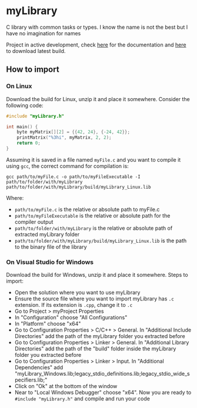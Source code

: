 # myLibrary
C library with common tasks or types. I know the name is not the best but I have no imagination for names

Project in active development, check [here](https://catomaior.github.io/myLibrary/) for the documentation and [here](https://github.com/CatoMaior/myLibrary/releases/tag/latest) to download latest build.

## How to import
### On Linux
Download the build for Linux, unzip it and place it somewhere. Consider the following code:
```c
#include "myLibrary.h"

int main() {
    byte myMatrix[][2] = {{42, 24}, {-24, 42}};
    printMatrix("%3hi", myMatrix, 2, 2);
    return 0;
}
```

Assuming it is saved in a file named `myFile.c` and you want to compile it using `gcc`, the correct command for compilation is:

    gcc path/to/myFile.c -o path/to/myFileExecutable -I path/to/folder/with/myLibrary path/to/folder/with/myLibrary/build/myLibrary_Linux.lib

Where:
 - `path/to/myFile.c` is the relative or absolute path to myFile.c
 - `path/to/myFileExecutable` is the relative or absolute path for the compiler output
 - `path/to/folder/with/myLibrary` is the relative or absolute path of extracted myLibrary folder
 - `path/to/folder/with/myLibrary/build/myLibrary_Linux.lib` is the path to the binary file of the library

### On Visual Studio for Windows
Download the build for Windows, unzip it and place it somewhere. Steps to import:
 - Open the solution where you want to use myLibrary
 - Ensure the source file where you want to import myLibrary has `.c` extension. If its extension is `.cpp`, change it to `.c`
 - Go to Project > myProject Properties
 - In "Configuration" choose "All Configurations"
 - In "Platform" choose "x64"
 - Go to Configuration Properties > C/C++ > General. In "Additional Include Directories" add the path of the myLibrary folder you extracted before
 - Go to Configuration Properties > Linker > General. In "Additional Library Directories" add the path of the "build" folder inside the myLibrary folder you extracted before
 - Go to Configuration Properties > Linker > Input. In "Additional Dependencies" add "myLibrary_Windows.lib;legacy_stdio_definitions.lib;legacy_stdio_wide_specifiers.lib;"
 - Click on "Ok" at the bottom of the window
 - Near to "Local Windows Debugger" choose "x64". Now you are ready to `#include "myLibrary.h"` and compile and run your code